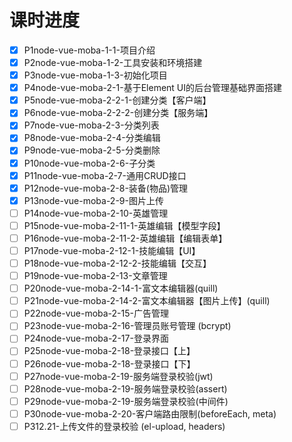 # 课时进度

- [x] P1node-vue-moba-1-1-项目介绍
- [x] P2node-vue-moba-1-2-工具安装和环境搭建
- [x] P3node-vue-moba-1-3-初始化项目
- [x] P4node-vue-moba-2-1-基于Element UI的后台管理基础界面搭建
- [x] P5node-vue-moba-2-2-1-创建分类【客户端】
- [x] P6node-vue-moba-2-2-2-创建分类【服务端】
- [x] P7node-vue-moba-2-3-分类列表
- [x] P8node-vue-moba-2-4-分类编辑
- [x] P9node-vue-moba-2-5-分类删除
- [x] P10node-vue-moba-2-6-子分类
- [x] P11node-vue-moba-2-7-通用CRUD接口
- [x] P12node-vue-moba-2-8-装备(物品)管理
- [x] P13node-vue-moba-2-9-图片上传
- [ ] P14node-vue-moba-2-10-英雄管理
- [ ] P15node-vue-moba-2-11-1-英雄编辑【模型字段】
- [ ] P16node-vue-moba-2-11-2-英雄编辑【编辑表单】
- [ ] P17node-vue-moba-2-12-1-技能编辑【UI】
- [ ] P18node-vue-moba-2-12-2-技能编辑【交互】
- [ ] P19node-vue-moba-2-13-文章管理
- [ ] P20node-vue-moba-2-14-1-富文本编辑器(quill)
- [ ] P21node-vue-moba-2-14-2-富文本编辑器【图片上传】(quill)
- [ ] P22node-vue-moba-2-15-广告管理
- [ ] P23node-vue-moba-2-16-管理员账号管理 (bcrypt)
- [ ] P24node-vue-moba-2-17-登录界面
- [ ] P25node-vue-moba-2-18-登录接口【上】
- [ ] P26node-vue-moba-2-18-登录接口【下】
- [ ] P27node-vue-moba-2-19-服务端登录校验(jwt)
- [ ] P28node-vue-moba-2-19-服务端登录校验(assert)
- [ ] P29node-vue-moba-2-19-服务端登录校验(中间件)
- [ ] P30node-vue-moba-2-20-客户端路由限制(beforeEach, meta)
- [ ] P312.21-上传文件的登录校验 (el-upload, headers)
